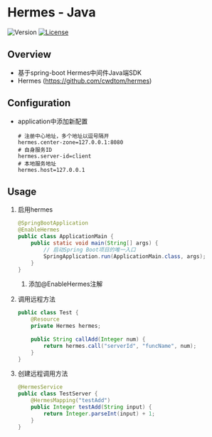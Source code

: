 # Hermes - Java


![Version](https://img.shields.io/badge/version-1.0.0-green.svg)
[![License](https://img.shields.io/badge/license-MIT-blue.svg)](http://opensource.org/licenses/MIT)

## Overview
- 基于spring-boot Hermes中间件Java端SDK
- Hermes (https://github.com/cwdtom/hermes)

## Configuration
- application中添加新配置
    ```text
   # 注册中心地址，多个地址以逗号隔开
   hermes.center-zone=127.0.0.1:8080
   # 自身服务ID
   hermes.server-id=client
   # 本地服务地址
   hermes.host=127.0.0.1
    ```

## Usage

1. 启用hermes
    ```java
    @SpringBootApplication
    @EnableHermes
    public class ApplicationMain {
        public static void main(String[] args) {
            // 启动Spring Boot项目的唯一入口
            SpringApplication.run(ApplicationMain.class, args);
        }
    }
    ```
    1. 添加@EnableHermes注解

1. 调用远程方法
    ```java
    public class Test {
        @Resource
        private Hermes hermes;
        
        public String callAdd(Integer num) {
            return hermes.call("serverId", "funcName", num);
        }
    }
    ```

1. 创建远程调用方法
    ```java
    @HermesService
    public class TestServer {   
        @HermesMapping("testAdd")
        public Integer testAdd(String input) {
            return Integer.parseInt(input) + 1;
        }
    }
    ```
